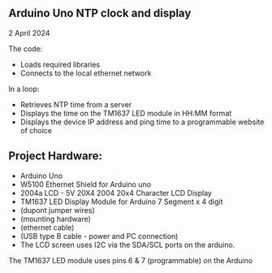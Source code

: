 Arduino Uno NTP clock and display
---------------------------------

2 April 2024

The code:
* Loads required libraries 
* Connects to the local ethernet network

In a loop:
* Retrieves NTP time from a server
* Displays the time on the TM1637 LED module in HH:MM format
* Displays the device IP address and ping time to a programmable website of choice

Project Hardware:
-----------------
* Arduino Uno 
* W5100 Ethernet Shield for Arduino uno
* 2004a LCD - 5V 20X4 2004 20x4 Character LCD Display
* TM1637 LED Display Module for Arduino 7 Segment x 4 digit
* (dupont jumper wires)
* (mounting hardware) 
* (ethernet cable) 
* (USB type B cable - power and PC connection) 
* The LCD screen uses I2C via the SDA/SCL ports on the arduino.

The TM1637 LED module uses pins 6 & 7 (programmable) on the Arduino 



